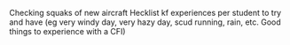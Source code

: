 Checking squaks of new aircraft
 Hecklist kf experiences per student to try and have (eg very windy day, very hazy day, scud running, rain, etc. Good things to experience with a CFI)